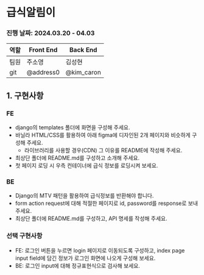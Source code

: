 # 급식알림이
### 진행 날짜: 2024.03.20 - 04.03
역할|Front End|Back End
---|---|---
팀원|주소영|김성현
git|@address0|@kim_caron
## 1. 구현사항
### FE
- django의 templates 폴더에 화면을 구성해 주세요.
- 바닐라 HTML/CSS를 활용하여 아래 figma에 디자인된 2개 페이지와 비슷하게 구성해 주세요.
  - 라이브러리를 사용할 경우(CDN) 그 이유를 README에 작성해 주세요.
- 최상단 폴더에 README.md를 구성하고 소개해 주세요.
- 첫 페이지 로딩 시 우측 컨테이너에 급식 정보를 로딩시켜 보세요.
### BE
- Django의 MTV 패턴을 활용하여 급식정보를 반환해야 합니다.
- form action request에 대해 적절한 페이지로 id, password를 response로 보내주세요.
- 최상단 폴더에 README.md를 구성하고, API 명세를 작성해 주세요.
### 선택 구현사항
- FE: 로그인 버튼을 누르면 login 페이지로 이동되도록 구성하고, index page input field에 담긴 정보가 로그인 화면에 나오게 구성해 보세요.
- BE: 로그인 input에 대해 정규표현식으로 검사해 보세요.
